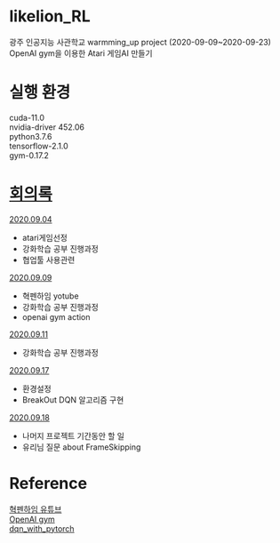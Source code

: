 # likelion_RL
  광주 인공지능 사관학교 warmming_up project (2020-09-09~2020-09-23) <br>
  OpenAI gym을 이용한 Atari 게임AI 만들기 <br>

# 실행 환경
  cuda-11.0<br>
  nvidia-driver 452.06<br>
  python3.7.6<br>
  tensorflow-2.1.0<br>
  gym-0.17.2<br>
  
# [회의록](https://github.com/lee-wonho/likelion_RL/blob/master/%ED%9A%8C%EC%9D%98%EB%A1%9D) 
  [2020.09.04](https://github.com/lee-wonho/likelion_RL/blob/master/%ED%9A%8C%EC%9D%98%EB%A1%9D/0904.txt)
  <ul>
    <li>atari게임선정</li>
    <li>강화학습 공부 진행과정</li>
    <li>협업툴 사용관련</li>
  </ul>
  
 [2020.09.09](https://github.com/leewonho/likelion_RL/blob/master/%ED%9A%8C%EC%9D%98%EB%A1%9D/0909.txt)
  <ul>
    <li>혁펜하임 yotube</li>
    <li>강화학습 공부 진행과정</li>
    <li>openai gym action</li>
  </ul>
  
 [2020.09.11](https://github.com/leewonho/likelion_RL/blob/master/%ED%9A%8C%EC%9D%98%EB%A1%9D/0911.txt)
  <ul>
    <li>강화학습 공부 진행과정</li>
  </ul>
  
 [2020.09.17](https://github.com/lee-wonho/likelion_RL/blob/master/%ED%9A%8C%EC%9D%98%EB%A1%9D/0917.txt)
 <ul>
    <li>환경설정</li>
    <li>BreakOut DQN 알고리즘 구현</li>
 </ul>
 
 [2020.09.18](https://github.com/lee-wonho/likelion_RL/blob/master/%ED%9A%8C%EC%9D%98%EB%A1%9D/0918.txt)
 <ul>
  <li>나머지 프로젝트 기간동안 할 일</li>
  <li>유리님 질문 about FrameSkipping </li>
 </ul>
 

# Reference
  [혁펜하임 유튜브](https://www.youtube.com/channel/UCcbPAIfCa4q0x7x8yFXmBag) <br>
  [OpenAI gym](https://github.com/openai/gym)<br>
  [dqn_with_pytorch](https://github.com/AndersonJo/dqn-pytorch) 
